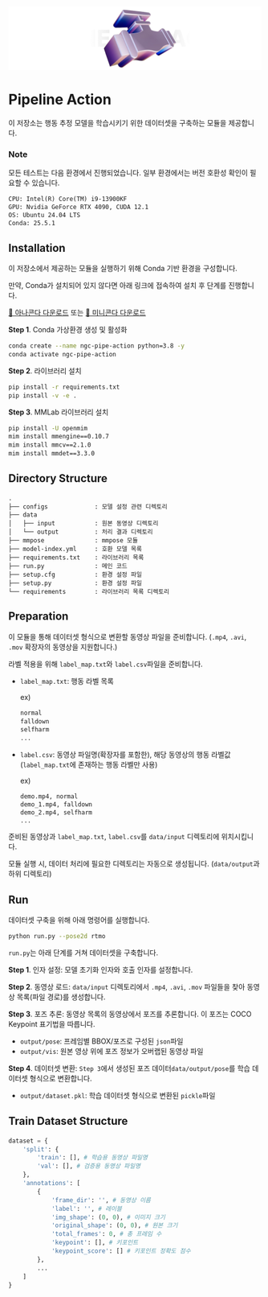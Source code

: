 ![thumbnail](./thumb.png)

# Pipeline Action

이 저장소는 행동 추정 모델을 학습시키기 위한 데이터셋을 구축하는 모듈을 제공합니다.

### Note

모든 테스트는 다음 환경에서 진행되었습니다. 일부 환경에서는 버전 호환성 확인이 필요할 수 있습니다.

    CPU: Intel(R) Core(TM) i9-13900KF
    GPU: Nvidia GeForce RTX 4090, CUDA 12.1
    OS: Ubuntu 24.04 LTS
    Conda: 25.5.1

## Installation

이 저장소에서 제공하는 모듈을 실행하기 위해 Conda 기반 환경을 구성합니다.

만약, Conda가 설치되어 있지 않다면 아래 링크에 접속하여 설치 후 단계를 진행합니다.

[🔗 아나콘다 다운로드](https://www.anaconda.com/download/success) 또는 [🔗 미니콘다 다운로드](https://www.anaconda.com/docs/getting-started/miniconda/main)

**Step 1**. Conda 가상환경 생성 및 활성화

```bash
conda create --name ngc-pipe-action python=3.8 -y
conda activate ngc-pipe-action
```

**Step 2**. 라이브러리 설치

```bash
pip install -r requirements.txt
pip install -v -e .
```

**Step 3**. MMLab 라이브러리 설치

```bash
pip install -U openmim
mim install mmengine==0.10.7
mim install mmcv==2.1.0
mim install mmdet==3.3.0
```

## Directory Structure

```
.
├── configs             : 모델 설정 관련 디렉토리
├── data
│   ├── input           : 원본 동영상 디렉토리
│   └── output          : 처리 결과 디렉토리
├── mmpose              : mmpose 모듈
├── model-index.yml     : 호환 모델 목록
├── requirements.txt    : 라이브러리 목록
├── run.py              : 메인 코드
├── setup.cfg           : 환경 설정 파일
├── setup.py            : 환경 설정 파일
└── requirements        : 라이브러리 목록 디렉토리
```

## Preparation

이 모듈을 통해 데이터셋 형식으로 변환할 동영상 파일을 준비합니다. (`.mp4`, `.avi`, `.mov` 확장자의 동영상을 지원합니다.)

라벨 적용을 위해 `label_map.txt`와 `label.csv`파일을 준비합니다.

-   `label_map.txt`: 행동 라벨 목록

    ex)

    ```txt
    normal
    falldown
    selfharm
    ...
    ```

-   `label.csv`: 동영상 파일명(확장자를 포함한), 해당 동영상의 행동 라벨값(`label_map.txt`에 존재하는 행동 라벨만 사용)

    ex)

    ```csv
    demo.mp4, normal
    demo_1.mp4, falldown
    demo_2.mp4, selfharm
    ...
    ```

준비된 동영상과 `label_map.txt`, `label.csv`를 `data/input` 디렉토리에 위치시킵니다.

모듈 실행 시, 데이터 처리에 필요한 디렉토리는 자동으로 생성됩니다. (`data/output`과 하위 디렉토리)

## Run

데이터셋 구축을 위해 아래 명령어를 실행합니다.

```bash
python run.py --pose2d rtmo
```

`run.py`는 아래 단계를 거쳐 데이터셋을 구축합니다.

**Step 1**. 인자 설정: 모델 초기화 인자와 호출 인자를 설정합니다.

**Step 2**. 동영상 로드: `data/input` 디렉토리에서 `.mp4`, `.avi`, `.mov` 파일들을 찾아 동영상 목록(파일 경로)를 생성합니다.

**Step 3**. 포즈 추론: 동영상 목록의 동영상에서 포즈를 추론합니다. 이 포즈는 COCO Keypoint 표기법을 따릅니다.

-   `output/pose`: 프레임별 BBOX/포즈로 구성된 `json`파일
-   `output/vis`: 원본 영상 위에 포즈 정보가 오버랩된 동영상 파일

**Step 4**. 데이터셋 변환: `Step 3`에서 생성된 포즈 데이터`data/output/pose`를 학습 데이터셋 형식으로 변환합니다.

-   `output/dataset.pkl`: 학습 데이터셋 형식으로 변환된 `pickle`파일

## Train Dataset Structure

```python
dataset = {
    'split': {
        'train': [], # 학습용 동영상 파일명
        'val': [], # 검증용 동영상 파일명
    },
    'annotations': [
        {
            'frame_dir': '', # 동영상 이름
            'label': '', # 레이블
            'img_shape': (0, 0), # 이미지 크기
            'original_shape': (0, 0), # 원본 크기
            'total_frames': 0, # 총 프레임 수
            'keypoint': [], # 키포인트
            'keypoint_score': [] # 키포인트 정확도 점수
        },
        ...
    ]
}
```
